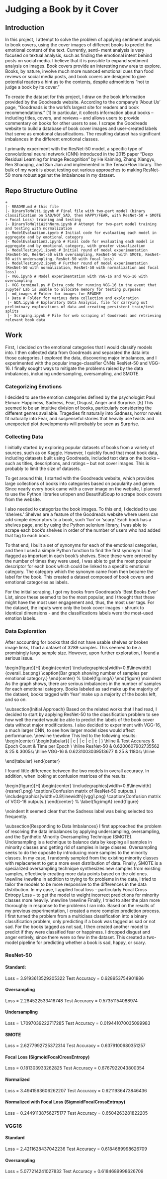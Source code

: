 # Judging a Book by it Cover

## Introduction

In this project, I attempt to solve the problem of applying sentiment analysis to book covers, using the cover images of different books to predict the emotional content of the text. Currently, senti- ment analysis is very focused on textual analysis, such as finding the emotional intent behind posts on social media. I believe that it is possible to expand sentiment analysis on images. Book covers provide an interesting new area to explore. Books, by nature, involve much more nuanced emotional cues than food reviews or social media posts, and book covers are designed to give potential readers a hint as to the contents, despite admonitions “not to judge a book by its cover.”

To create the dataset for this project, I draw on the book information provided by the Goodreads website. According to the company’s ‘About Us’ page, “Goodreads is the world’s largest site for readers and book recommendations.” [1] In particular, it collects information about books – including titles, covers, and reviews – and allows users to provide commentary on books for other users to see. I scrape the Goodreads website to build a database of book cover images and user-created labels that serve as emotional classifications. The resulting dataset has significant imbalances in the different emotional classes.

I primarily experiment with the ResNet-50 model, a specific type of convolutional neural network (CNN) introduced in the 2015 paper “Deep Residual Learning for Image Recognition” by He Kaiming, Zhang Xiangyu, Ren Shaoqing, and Sun Jian and implemented in the TensorFlow library. The bulk of my work is about testing out various approaches to making ResNet-50 more robust against the imbalances in my dataset.

## Repo Structure Outline

```
+
|- README.md # this file
|- BinaryToMulti.ipynb # Final file with two-part model (binary classification on SAD/NOT_SAD, then HAPPY/FEAR, with ResNet-50 + SMOTE + Focal Loss) training and testing
|- BinaryToMultiWithNorm.ipynb # Attempt for two-part model training and testing with normalization
|- ModelEvaluation.ipynb # Initial code for evaluating each model in aggregate and by emotional category
|- ModelEvaluation2.ipynb # Final code for evaluating each model in aggregate and by emotional category, with greater visualization
|- ModelTestingv1.ipynb # Initial round of model experimentation (ResNet-50, ResNet-50 with oversampling, ResNet-50 with SMOTE, ResNet-50 with undersampling, ResNet-50 with focal loss)
|- ModelTestingv2.ipynb # Further round of model experimentation (ResNet-50 with normalization, ResNet-50 with normalization and focal loss)
|- VGG.ipynb # Model experimentation with VGG-16 and VGG-16 with oversampling
|- VGG_terminal.py # Extra code for running VGG-16 in the event that Jupyter Lab is unable to allocate memory for testing purposes
|- md_images # Folder for images for README
|+ Data # Folder for various data collection and exploration
 |- EDA.ipynb # Exploratory Data Analysis, file for carrying out preliminary explorations of data and creating persistent train/test splits
 |- Scraping.ipynb # File for web scraping of Goodreads and retrieving relevant book data
```

## Work

First, I decided on the emotional categories that I would classify models into. I then collected data from Goodreads and separated the data into those categories. I explored the data, discovering major imbalances, and I experimented with the popular image-classifier CNNs ResNet-50 and VGG-16. I finally sought ways to mitigate the problems raised by the data imbalances, including undersampling, oversampling, and SMOTE.

### Categorizing Emotions
I decided to use the emotion categories defined by the psychologist Paul Ekman: Happiness, Sadness, Fear, Disgust, Anger and Surprise. [5] This seemed to be an intuitive division of books, particularly considering the different genres available. Tragedies fit naturally into Sadness, horror novels fit naturally into Fear, and suspenseful stories that heavily use twists and unexpected plot developments will probably be seen as Surprise.
    
### Collecting Data

I initially started by exploring popular datasets of books from a variety of sources, such as on Kaggle. However, I quickly found that most book data, including datasets built using Goodreads, included text data on the books – such as titles, descriptions, and ratings – but not cover images. This is probably to limit the size of datasets.

To get around this, I started with the Goodreads website, which provides large collections of books into categories based on popularity and genre. Since nearly every book came with a cover image on the website, I planned to use the Python libraries urlopen and BeautifulSoup to scrape book covers from the website.

I also needed to categorize the book images. To this end, I decided to use ‘shelves.’ Shelves are a feature of the Goodreads website where users can add simple descriptors to a book, such ‘fun’ or ‘scary.’ Each book has a shelves page, and by using the Python selenium library, I was able to scrape each book’s shelves in order of the number of users who had added that tag to each book.

To that end, I built a set of synonyms for each of the emotional categories, and then I used a simple Python function to find the first synonym I had flagged as important in each book’s shelves. Since these were ordered by the number of times they were used, I was able to get the most popular descriptor for each book which could be linked to a specific emotional category. The category which the synonym came from then became the label for the book. This created a dataset composed of book covers and emotional categories as labels.

For the initial scraping, I got my books from Goodreads’s ‘Best Books Ever’ List, since these seemed to be the most popular, and I thought that these might have the most user engagement and, thus, the most user tags. For the dataset, the inputs were only the book cover images - shrunk to identical dimensions - and the classifications labels were the most-used emotion labels.


### Data Exploration
After accounting for books that did not have usable shelves or broken image links, I had a dataset of 3289 samples. This seemed to be a promisingly large sample size. However, upon further exploration, I found a serious issue.

\begin{figure}[H]
    \begin{center}
     \includegraphics[width=0.8\linewidth]{overall_bar.png}
     \caption{Bar graph showing number of samples per emotional category.}
    \end{center}
 % \label{fig:imgA}
\end{figure}
\noindent As the graph shows, there are serious imbalances in the number of samples for each emotional category. Books labeled as sad make up the majority of the dataset, books tagged with ‘fear’ make up a majority of the books left, and so on.

\subsection{Initial Approach}
Based on the related works that I had read, I decided to start by applying ResNet-50 to the classification problem to see how well the model would be able to predict the labels of the book cover data without major modifications. I also decided to experiment with VGG-16, a much larger CNN, to see how larger model sizes would affect performance.
\newline
\newline
This led to the following results:
\begin{center}
\begin{tabular}{ | c | | c | c | c | }
\hline
 & Test Accuracy	& Epoch Count & Time per Epoch \\
 \hline
ResNet-50 & 0.6200607902735562 & 25 & 3005s\\
\hline
VGG-16 & 0.6231003039513677 & 25 & 1180s\\
\hline

\end{tabular}
\end{center}

I found little difference between the two models in overall accuracy. In addition, when looking at confusion matrices of the results:

\begin{figure}[H]
    \begin{center}
     \includegraphics[width=0.8\linewidth]{resnet1.png}
     \caption{Confusion matrix of ResNet-50 outputs.}
     \includegraphics[width=0.8\linewidth]{vgg1.png}
     \caption{Confusion matrix of VGG-16 outputs.}
    \end{center}
 % \label{fig:imgA}
\end{figure}

\noindent It seemed clear that the Sadness label was being selected too frequently.

 
\subsection{Responding to Data Imbalances}
I first approached the problem of resolving the data imbalances by applying undersampling, oversampling, and the Synthetic Minority Oversampling Technique (SMOTE). Undersampling is a technique to balance data by keeping all samples in minority classes and getting rid of samples in large classes. Oversampling seeks to do the opposite by introducing more samples to the minority classes. In my case, I randomly sampled from the existing minority classes with replacement to get a more even distribution of data. Finally, SMOTE is a specialized oversampling technique synthesizes new samples from existing samples, effectively creating more data points based on the old ones.
\newline
\newline
In addition to trying to fix problems in the data, I tried to tailor the models to be more responsive to the differences in the data distribution. In my case, I applied focal loss – particularly Focal Cross Entropy Loss – to get the model to weight incorrect predictions for minority classes more heavily.
\newline
\newline
Finally, I tried to alter the plan more thoroughly in response to the problems I ran into. Based on the results of my previous experimentation, I created a more complex prediction process. I first turned the problem from a multiclass classification into a binary classification problem, only predicting if a book was tagged as sad or not sad. For the books tagged as not sad, I then created another model to predict if they were classified fear or happiness. I dropped disgust and anger entirely, since there were so few in the dataset. This created a two-model pipeline for predicting whether a book is sad, happy, or scary.

### ResNet-50

#### Standard:
Loss = 3.9193613529205322
Test Accuracy = 0.628953754901886

#### Oversampling
Loss = 2.284522533416748
Test Accuracy = 0.57351154088974

#### Undersampling
Loss = 1.7097039222717285
Test Accuracy = 0.019441070035099983

#### SMOTE
Loss = 2.6277992725372314
Test Accuracy = 0.6379100680351257

#### Focal Loss (SigmoidFocalCrossEntropy)
Loss = 0.181303933262825
Test Accuracy = 0.6767922043800354

#### Normalized
Loss = 3.4941563606262207
Test Accuracy = 0.6211936473846436

#### Normalized with Focal Loss (SigmoidFocalCrossEntropy)
Loss = 0.24491138756275177
Test Accuracy = 0.6504263281822205

### VGG16

#### Standard
Loss = 2.4211628437042236
Test Accuracy = 0.6184689998626709

#### Oversampling
Loss = 5.077214241027832
Test Accuracy = 0.6184689998626709
